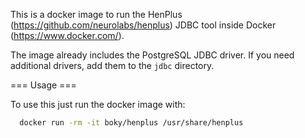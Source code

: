 This is a docker image to run the HenPlus (https://github.com/neurolabs/henplus) JDBC tool inside Docker (https://www.docker.com/).

The image already includes the PostgreSQL JDBC driver. If you need
additional drivers, add them to the `jdbc` directory.

=== Usage ===

To use this just run the docker image with:

```bash
  docker run -rm -it boky/henplus /usr/share/henplus
```
